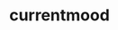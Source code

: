 ---
ee_id: '4351'
site: '1'
type: '2'
url: 2016-110-currentmood
title: currentmood
year: '2016'
display_year: '2016'
medium: Audio file
dims: ''
pitch: ''
ps: ''
live_url: https://soundcloud.com/coryarcangel/currentmood
related: ''
youtube: ''
related_code: ''
imgs: currentmood-2016-110-database-ih--w0kq.jpg
subheading: "(Audio)"
download: ''
add_credit: ''
commission: ''
layout: things-i-made
---